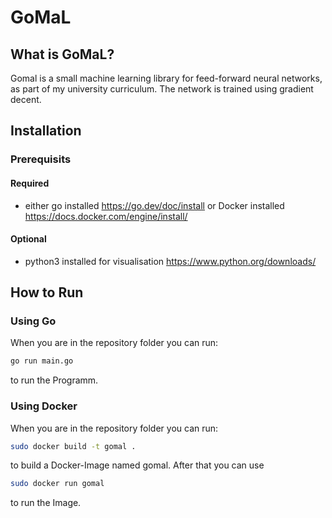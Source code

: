 # GoMaL

## What is GoMaL?

Gomal is a small machine learning library for feed-forward neural networks, as part of my university curriculum. The network is trained using gradient decent.

## Installation

### Prerequisits

#### Required

- either go installed https://go.dev/doc/install or Docker installed https://docs.docker.com/engine/install/

#### Optional

- python3 installed for visualisation https://www.python.org/downloads/

## How to Run

### Using Go

When you are in the repository folder you can run:

```bash
go run main.go
```

to run the Programm.

### Using Docker

When you are in the repository folder you can run:

```bash
sudo docker build -t gomal .
```
to build a Docker-Image named gomal. After that you can use

```bash
sudo docker run gomal
```

to run the Image.
